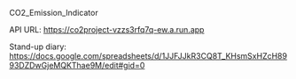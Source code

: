 CO2_Emission_Indicator

API URL: https://co2project-vzzs3rfq7q-ew.a.run.app

Stand-up diary: https://docs.google.com/spreadsheets/d/1JJFJJkR3CQ8T_KHsmSxHZcH8993DZDwGjeMQKThae9M/edit#gid=0

